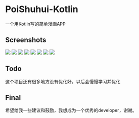 # PoiShuhui-Kotlin
一个用Kotlin写的简单漫画APP
## Screenshots
![](http://7xrqmj.com1.z0.glb.clouddn.com/S60310-222037.jpg?imageView/2/w/300/q/90)
![](http://7xrqmj.com1.z0.glb.clouddn.com/S60310-221942.jpg?imageView/2/w/300/q/90)
![](http://7xrqmj.com1.z0.glb.clouddn.com/S60310-221945.jpg?imageView/2/w/300/q/90)
![](http://7xrqmj.com1.z0.glb.clouddn.com/S60310-221950.jpg?imageView/2/w/300/q/90)
![](http://7xrqmj.com1.z0.glb.clouddn.com/S60310-221955.jpg?imageView/2/w/300/q/90)
![](http://7xrqmj.com1.z0.glb.clouddn.com/S60310-222001.jpg?imageView/2/w/300/q/90)
![](http://7xrqmj.com1.z0.glb.clouddn.com/S60310-222014.jpg?imageView/2/w/300/q/90)
![](http://7xrqmj.com1.z0.glb.clouddn.com/S60310-222029.jpg?imageView/2/w/300/q/90)


## Todo
这个项目还有很多地方没有优化好，以后会慢慢学习并优化

## Final
希望给我一些建议和鼓励，我想成为一个优秀的developer，谢谢。
